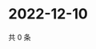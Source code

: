 # 2022-12-10

共 0 条

<!-- BEGIN WEIBO -->
<!-- 最后更新时间 Sat Dec 10 2022 09:05:26 GMT+0800 (China Standard Time) -->

<!-- END WEIBO -->
